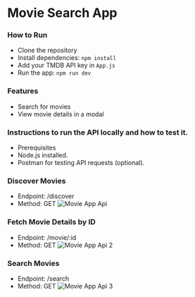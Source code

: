 # Movie Search App

### How to Run
- Clone the repository
- Install dependencies: `npm install`
- Add your TMDB API key in `App.js`
- Run the app: `npm run dev`

### Features
- Search for movies
- View movie details in a modal

### Instructions to run the API locally and how to test it.
- Prerequisites
- Node.js installed.
- Postman for testing API requests (optional).

### Discover Movies
- Endpoint: /discover
- Method: GET
![Movie App Api](https://github.com/user-attachments/assets/8c27e66c-0c35-46ce-8cfe-32d163094ab1)

### Fetch Movie Details by ID
- Endpoint: /movie/:id
- Method: GET
![Movie App Api 2](https://github.com/user-attachments/assets/04ec2063-2245-4384-893c-f677a2e96f73)

### Search Movies
- Endpoint: /search
- Method: GET
![Movie App Api 3](https://github.com/user-attachments/assets/db188ac6-8e10-463f-b2d7-eb2234cb789d)


